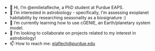 - 👋 Hi, I’m @emilielafleche, a PhD student at Purdue EAPS.
- 👀 I’m interested in astrobiology - specifically, I'm assessing exoplanet habitability by researching seasonality as a biosignature :)
- 🌱 I’m currently learning how to use cGENIE, an Earth/planetary system model.
- 💞️ I’m looking to collaborate on projects related to my interest in astrobiology!
- 📫 How to reach me: elaflech@purdue.edu

<!---
emilielafleche/emilielafleche is a ✨ special ✨ repository because its `README.md` (this file) appears on your GitHub profile.
You can click the Preview link to take a look at your changes.
--->
